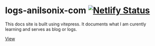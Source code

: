 # logs-anilsonix-com [![Netlify Status](https://api.netlify.com/api/v1/badges/e0052e14-b39a-4d95-91a9-489e12e5a417/deploy-status)](https://app.netlify.com/sites/logs-anilsonix/deploys)

This docs site is built using vitepress.
It documents what I am curently learning and serves as blog or logs.

[View](https://logs.anilsonix.com)
